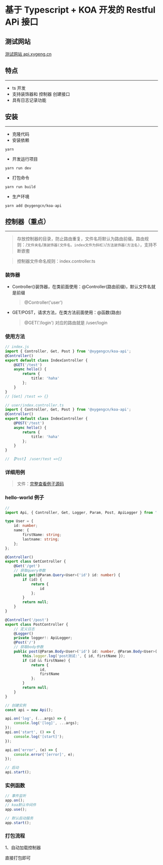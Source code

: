 # 基于 Typescript + KOA 开发的 Restful APi 接口

## 测试网站

[测试网站 api.xygeng.cn](https://api.xygeng.cn)

## 特点

---

-   ts 开发
-   支持装饰器和 控制器 创建接口
-   具有日志记录功能

## 安装

---

-   克隆代码
-   安装依赖

```
yarn
```

-   开发运行项目

```
yarn run dev
```

-   打包命令

```
yarn run build
```

-   生产环境

```
yarn add @xygengcn/koa-api
```

## 控制器（重点）

---

> 存放控制器的目录，防止路由重复，文件名将默认为路由前缀。路由规则：/`文件夹名`/`类装饰器(文件名，index文件为斜杠)`/`方法装饰器(方法名)`，支持不断嵌套

> 控制器文件命名规则：index.controller.ts

### 装饰器

-   Controller()装饰器，在类前面使用：@Controller(路由前缀)，默认文件名就是前缀

    > @Controller('user')

-   GET/POST，请求方法，在类方法前面使用：@函数(路由)

    > @GET('/login') 对应的路由就是 /user/login

### 使用方法

```ts
// index.js
import { Controller, Get, Post } from '@xygengcn/koa-api';
@Controller()
export default class IndexController {
    @GET('/test')
    async hello() {
        return {
            title: 'haha'
        };
    }
}
// [Get] /test => {}

// user/index.controller.ts
import { Controller, Get, Post } from '@xygengcn/koa-api';
@Controller()
export default class IndexController {
    @POST('/test')
    async hello() {
        return {
            title: 'haha'
        };
    }
}

// 【Post】 /user/test =>{}
```

### 详细用例

> 文件：[完整查看例子源码](./examples/full/index.ts)

### hello-world 例子

```ts
//
import Api, { Controller, Get, Logger, Param, Post, ApiLogger } from '../../src';

type User = {
    id: number;
    name: {
        firstName: string;
        lastname: string;
    };
};

@Controller()
export class GetController {
    @Get('/get')
    // 获取query参数
    public get(@Param.Query<User>('id') id: number) {
        if (id) {
            return {
                id
            };
        }
        return null;
    }
}

@Controller('/post')
export class PostController {
    // 定义日志
    @Logger()
    private logger!: ApiLogger;
    @Post('/')
    // 获取body参数
    public post(@Param.Body<User>('id') id: number, @Param.Body<User>('name.firstName') firstName: string) {
        this.logger.log('post测试:', { id, firstName });
        if (id && firstName) {
            return {
                id,
                firstName
            };
        }
        return null;
    }
}

// 创建实例
const api = new Api();

api.on('log', (...args) => {
    console.log('[log]', ...args);
});
api.on('start', () => {
    console.log('[start]');
});

api.on('error', (e) => {
    console.error('[error]', e);
});

// 启动
api.start();
```

### 实例函数

```js
// 事件监听
app.on();
// koa默认中间件
app.use();

// 默认启动服务
app.start();
```

### 打包流程

1、自动加载控制器

直接打包即可

